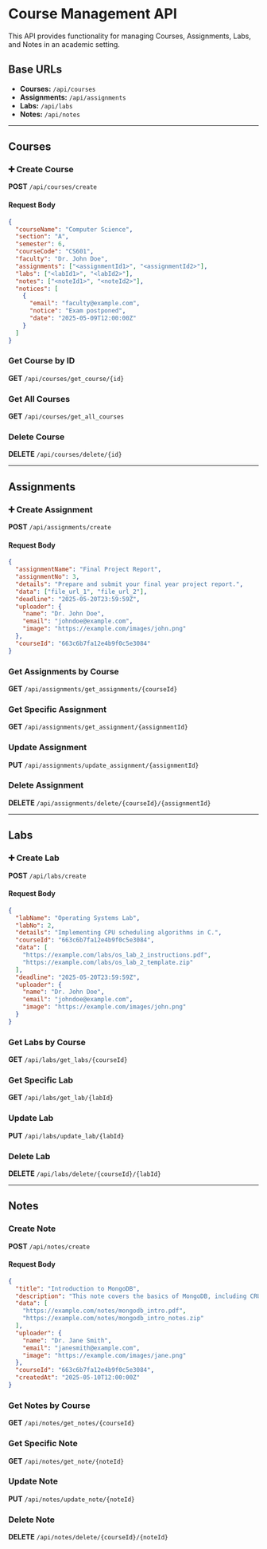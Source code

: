 #  Course Management API

This API provides functionality for managing Courses, Assignments, Labs, and Notes in an academic setting.

##  Base URLs

- **Courses:** `/api/courses`
- **Assignments:** `/api/assignments`
- **Labs:** `/api/labs`
- **Notes:** `/api/notes`
---

##  Courses

### ➕ Create Course

**POST** `/api/courses/create`

#### Request Body
```json
{
  "courseName": "Computer Science",
  "section": "A",
  "semester": 6,
  "courseCode": "CS601",
  "faculty": "Dr. John Doe",
  "assignments": ["<assignmentId1>", "<assignmentId2>"],
  "labs": ["<labId1>", "<labId2>"],
  "notes": ["<noteId1>", "<noteId2>"],
  "notices": [
    {
      "email": "faculty@example.com",
      "notice": "Exam postponed",
      "date": "2025-05-09T12:00:00Z"
    }
  ]
}
```

### Get Course by ID

**GET** `/api/courses/get_course/{id}`

### Get All Courses

**GET** `/api/courses/get_all_courses`

### Delete Course

**DELETE** `/api/courses/delete/{id}`

---

## Assignments

### ➕ Create Assignment

**POST** `/api/assignments/create`

#### Request Body
```json
{
  "assignmentName": "Final Project Report",
  "assignmentNo": 3,
  "details": "Prepare and submit your final year project report.",
  "data": ["file_url_1", "file_url_2"],
  "deadline": "2025-05-20T23:59:59Z",
  "uploader": {
    "name": "Dr. John Doe",
    "email": "johndoe@example.com",
    "image": "https://example.com/images/john.png"
  },
  "courseId": "663c6b7fa12e4b9f0c5e3084"
}
```

### Get Assignments by Course

**GET** `/api/assignments/get_assignments/{courseId}`

### Get Specific Assignment

**GET** `/api/assignments/get_assignment/{assignmentId}`

### Update Assignment

**PUT** `/api/assignments/update_assignment/{assignmentId}`

### Delete Assignment

**DELETE** `/api/assignments/delete/{courseId}/{assignmentId}`

---

## Labs

### ➕ Create Lab

**POST** `/api/labs/create`

#### Request Body
```json
{
  "labName": "Operating Systems Lab",
  "labNo": 2,
  "details": "Implementing CPU scheduling algorithms in C.",
  "courseId": "663c6b7fa12e4b9f0c5e3084",
  "data": [
    "https://example.com/labs/os_lab_2_instructions.pdf",
    "https://example.com/labs/os_lab_2_template.zip"
  ],
  "deadline": "2025-05-20T23:59:59Z",
  "uploader": {
    "name": "Dr. John Doe",
    "email": "johndoe@example.com",
    "image": "https://example.com/images/john.png"
  }
}
```

### Get Labs by Course

**GET** `/api/labs/get_labs/{courseId}`

### Get Specific Lab

**GET** `/api/labs/get_lab/{labId}`

### Update Lab

**PUT** `/api/labs/update_lab/{labId}`

### Delete Lab

**DELETE** `/api/labs/delete/{courseId}/{labId}`

---

## Notes

### Create Note

**POST** `/api/notes/create`

#### Request Body
```json
{
  "title": "Introduction to MongoDB",
  "description": "This note covers the basics of MongoDB, including CRUD",
  "data": [
    "https://example.com/notes/mongodb_intro.pdf",
    "https://example.com/notes/mongodb_intro_notes.zip"
  ],
  "uploader": {
    "name": "Dr. Jane Smith",
    "email": "janesmith@example.com",
    "image": "https://example.com/images/jane.png"
  },
  "courseId": "663c6b7fa12e4b9f0c5e3084",
  "createdAt": "2025-05-10T12:00:00Z"
}
```

### Get Notes by Course

**GET** `/api/notes/get_notes/{courseId}`

### Get Specific Note

**GET** `/api/notes/get_note/{noteId}`

### Update Note

**PUT** `/api/notes/update_note/{noteId}`

### Delete Note

**DELETE** `/api/notes/delete/{courseId}/{noteId}`

